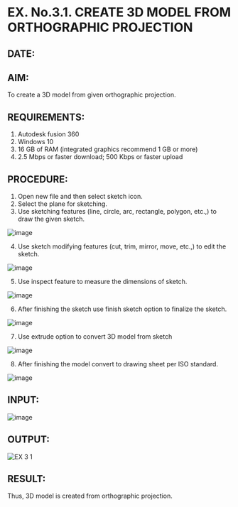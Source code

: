 # EX. No.3.1. CREATE 3D MODEL FROM ORTHOGRAPHIC PROJECTION
## DATE:

## AIM:
To create a 3D model from given orthographic projection.

## REQUIREMENTS:
1. Autodesk fusion 360
2. Windows 10
3. 16 GB of RAM (integrated graphics recommend 1 GB or more)
4. 2.5 Mbps or faster download; 500 Kbps or faster upload 

## PROCEDURE:
1.	Open new file and then select sketch icon.
2.	Select the plane for sketching. 
3.	Use sketching features (line, circle, arc, rectangle, polygon, etc.,) to draw the given sketch.

![image](https://user-images.githubusercontent.com/113594316/198551199-8d9b7f6c-6ea7-4d59-8e8c-173f2b5e088f.png)

4.	Use sketch modifying features (cut, trim, mirror, move, etc.,) to edit the sketch.

![image](https://user-images.githubusercontent.com/113594316/198551220-c7aa6694-4427-48e2-9d91-cd7e9615d651.png)

5.	Use inspect feature to measure the dimensions of sketch.

![image](https://user-images.githubusercontent.com/113594316/198551270-45875855-43a7-4471-af35-bd10cd9dd153.png)

6.	After finishing the sketch use finish sketch option to finalize the sketch.

![image](https://user-images.githubusercontent.com/113594316/198551309-8d7ac6c8-6740-479f-8186-195c89823fda.png)

7.	Use extrude option to convert 3D model from sketch

![image](https://user-images.githubusercontent.com/113594316/198551340-fe1f3b48-df79-44ef-a4ae-ff1cd22503ea.png)

8.	After finishing the model convert to drawing sheet per  ISO standard.

![image](https://user-images.githubusercontent.com/113594316/198551370-54509915-ec69-4862-9c17-156d61a83b11.png)

## INPUT:
![image](https://user-images.githubusercontent.com/113594316/198551872-276f8b80-bea8-4d4a-b2e8-bfdcd1e9d3cc.png)

## OUTPUT:
![EX 3 1](https://github.com/singaravetrivelsenthilkumar/EX.-No.-3.1.-CREATE-3D-MODEL-FROM-ORTHOGRAPHIC-PROJECTION/assets/120572270/630cc349-cfce-47f5-8ad3-6fc6e55c3c71)


## RESULT:
Thus, 3D model is created from orthographic projection.

